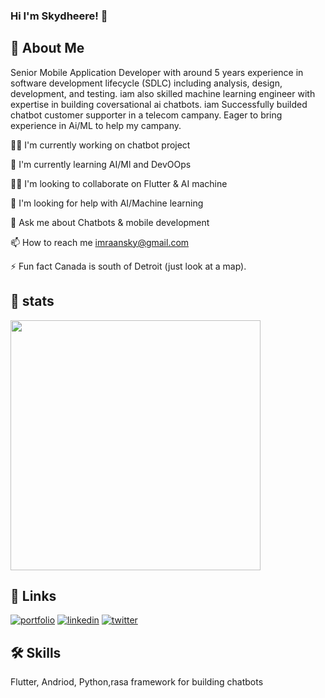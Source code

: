 ### Hi  I'm Skydheere! 👋



## 🚀 About Me
Senior Mobile Application Developer
with around 5 years experience in software development lifecycle (SDLC) including analysis,
design, development, and testing.
iam also skilled machine learning engineer
with expertise in building coversational ai chatbots.
iam Successfully builded chatbot customer supporter 
in a telecom campany. 
Eager to bring experience in Ai/ML to help my campany.


👩‍💻 I'm currently working on chatbot project

🧠 I'm currently learning AI/Ml and DevOOps

👯‍♀️ I'm looking to collaborate on Flutter & AI machine

🤔 I'm looking for help with AI/Machine learning

💬 Ask me about Chatbots & mobile development

📫 How to reach me imraansky@gmail.com

⚡️ Fun fact Canada is south of Detroit (just look at a map).

## 🚀 stats
<img src="https://github-readme-stats.vercel.app/api?username=skydheere&show_icons=true&theme=ADD_THEME_HERE" width="400">

## 🔗 Links
[![portfolio](https://img.shields.io/badge/my_portfolio-000?style=for-the-badge&logo=ko-fi&logoColor=white)](https://google.com/)
[![linkedin](https://img.shields.io/badge/linkedin-0A66C2?style=for-the-badge&logo=linkedin&logoColor=white)](https://www.linkedin.com/in/imran-adem-953aaa1b6)
[![twitter](https://img.shields.io/badge/twitter-1DA1F2?style=for-the-badge&logo=twitter&logoColor=white)](https://twitter.com/)


## 🛠 Skills
Flutter, Andriod, Python,rasa framework for building chatbots


